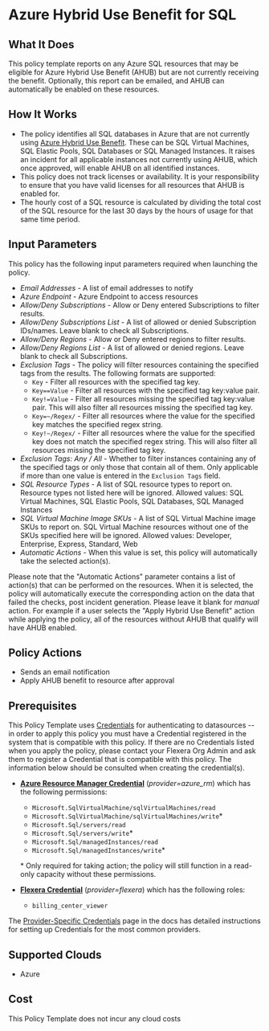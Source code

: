 # Azure Hybrid Use Benefit for SQL

## What It Does

This policy template reports on any Azure SQL resources that may be eligible for Azure Hybrid Use Benefit (AHUB) but are not currently receiving the benefit. Optionally, this report can be emailed, and AHUB can automatically be enabled on these resources.

## How It Works

- The policy identifies all SQL databases in Azure that are not currently using [Azure Hybrid Use Benefit](https://azure.microsoft.com/en-us/pricing/hybrid-benefit/). These can be SQL Virtual Machines, SQL Elastic Pools, SQL Databases or SQL Managed Instances. It raises an incident for all applicable instances not currently using AHUB, which once approved, will enable AHUB on all identified instances.
- This policy does not track licenses or availability. It is your responsibility to ensure that you have valid licenses for all resources that AHUB is enabled for.
- The hourly cost of a SQL resource is calculated by dividing the total cost of the SQL resource for the last 30 days by the hours of usage for that same time period.

## Input Parameters

This policy has the following input parameters required when launching the policy.

- *Email Addresses* - A list of email addresses to notify
- *Azure Endpoint* - Azure Endpoint to access resources
- *Allow/Deny Subscriptions* - Allow or Deny entered Subscriptions to filter results.
- *Allow/Deny Subscriptions List* - A list of allowed or denied Subscription IDs/names. Leave blank to check all Subscriptions.
- *Allow/Deny Regions* - Allow or Deny entered regions to filter results.
- *Allow/Deny Regions List* - A list of allowed or denied regions. Leave blank to check all Subscriptions.
- *Exclusion Tags* - The policy will filter resources containing the specified tags from the results. The following formats are supported:
  - `Key` - Filter all resources with the specified tag key.
  - `Key==Value` - Filter all resources with the specified tag key:value pair.
  - `Key!=Value` - Filter all resources missing the specified tag key:value pair. This will also filter all resources missing the specified tag key.
  - `Key=~/Regex/` - Filter all resources where the value for the specified key matches the specified regex string.
  - `Key!~/Regex/` - Filter all resources where the value for the specified key does not match the specified regex string. This will also filter all resources missing the specified tag key.
- *Exclusion Tags: Any / All* - Whether to filter instances containing any of the specified tags or only those that contain all of them. Only applicable if more than one value is entered in the `Exclusion Tags` field.
- *SQL Resource Types* - A list of SQL resource types to report on. Resource types not listed here will be ignored. Allowed values: SQL Virtual Machines, SQL Elastic Pools, SQL Databases, SQL Managed Instances
- *SQL Virtual Machine Image SKUs* - A list of SQL Virtual Machine image SKUs to report on. SQL Virtual Machine resources without one of the SKUs specified here will be ignored. Allowed values: Developer, Enterprise, Express, Standard, Web
- *Automatic Actions* - When this value is set, this policy will automatically take the selected action(s).

Please note that the "Automatic Actions" parameter contains a list of action(s) that can be performed on the resources. When it is selected, the policy will automatically execute the corresponding action on the data that failed the checks, post incident generation. Please leave it blank for *manual* action.
For example if a user selects the "Apply Hybrid Use Benefit" action while applying the policy, all of the resources without AHUB that qualify will have AHUB enabled.

## Policy Actions

- Sends an email notification
- Apply AHUB benefit to resource after approval

## Prerequisites

This Policy Template uses [Credentials](https://docs.flexera.com/flexera/EN/Automation/ManagingCredentialsExternal.htm) for authenticating to datasources -- in order to apply this policy you must have a Credential registered in the system that is compatible with this policy. If there are no Credentials listed when you apply the policy, please contact your Flexera Org Admin and ask them to register a Credential that is compatible with this policy. The information below should be consulted when creating the credential(s).

- [**Azure Resource Manager Credential**](https://docs.flexera.com/flexera/EN/Automation/ProviderCredentials.htm#automationadmin_109256743_1124668) (*provider=azure_rm*) which has the following permissions:
  - `Microsoft.SqlVirtualMachine/sqlVirtualMachines/read`
  - `Microsoft.SqlVirtualMachine/sqlVirtualMachines/write`*
  - `Microsoft.Sql/servers/read`
  - `Microsoft.Sql/servers/write`*
  - `Microsoft.Sql/managedInstances/read`
  - `Microsoft.Sql/managedInstances/write`*

  \* Only required for taking action; the policy will still function in a read-only capacity without these permissions.

- [**Flexera Credential**](https://docs.flexera.com/flexera/EN/Automation/ProviderCredentials.htm) (*provider=flexera*) which has the following roles:
  - `billing_center_viewer`

The [Provider-Specific Credentials](https://docs.flexera.com/flexera/EN/Automation/ProviderCredentials.htm) page in the docs has detailed instructions for setting up Credentials for the most common providers.

## Supported Clouds

- Azure

## Cost

This Policy Template does not incur any cloud costs
